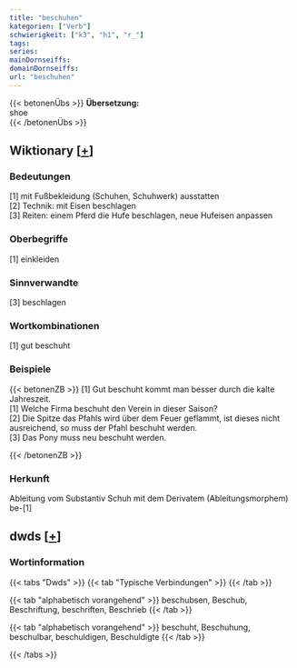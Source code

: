 ```yaml
---
title: "beschuhen"
kategorien: ["Verb"]
schwierigkeit: ["k3", "h1", "r_"]
tags:
series:
mainDornseiffs:
domainDornseiffs:
url: "beschuhen"
---
```


{{< betonenÜbs >}}
**Übersetzung:**  
shoe  
{{< /betonenÜbs >}}

## Wiktionary [[+](https://de.wiktionary.org/wiki/beschuhen)]

### Bedeutungen
[1] mit Fußbekleidung (Schuhen, Schuhwerk) ausstatten  
[2] Technik: mit Eisen beschlagen  
[3] Reiten: einem Pferd die Hufe beschlagen, neue Hufeisen anpassen  

### Oberbegriffe
[1] einkleiden  

### Sinnverwandte
[3] beschlagen  

### Wortkombinationen
[1] gut beschuht  

### Beispiele
{{< betonenZB >}}
[1] Gut beschuht kommt man besser durch die kalte Jahreszeit.  
[1] Welche Firma beschuht den Verein in dieser Saison?  
[2] Die Spitze das Pfahls wird über dem Feuer geflammt, ist dieses nicht ausreichend, so muss der Pfahl beschuht werden.  
[3] Das Pony muss neu beschuht werden.  

{{< /betonenZB >}}
### Herkunft
Ableitung vom Substantiv Schuh mit dem Derivatem (Ableitungsmorphem) be-[1]  



## dwds [[+](https://www.dwds.de/wb/beschuhen)]

### Wortinformation
{{< tabs "Dwds" >}}
{{< tab "Typische Verbindungen" >}}
{{< /tab >}}

{{< tab "alphabetisch vorangehend" >}}
beschubsen, Beschub, Beschriftung, beschriften, Beschrieb
{{< /tab >}}

{{< tab "alphabetisch vorangehend" >}}
beschuht, Beschuhung, beschulbar, beschuldigen, Beschuldigte
{{< /tab >}}

{{< /tabs >}}

